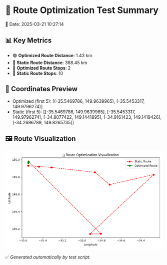 # 🚛 Route Optimization Test Summary
📅 Date: 2025-03-21 10:27:14

## 📊 Key Metrics
- 🟢 **Optimized Route Distance**: 1.43 km
- 🔴 **Static Route Distance**: 368.45 km
- 📍 **Optimized Route Stops**: 2
- 📍 **Static Route Stops**: 10

## 🧭 Coordinates Preview
- Optimized (first 5): [(-35.5469786, 149.9639965), (-35.5453317, 149.9796274)]
- Static (first 5): [[-35.5469786, 149.9639965], [-35.5453317, 149.9796274], [-34.8077422, 149.1441895], [-34.9161423, 149.1419426], [-34.2696789, 149.8265735]]

## 🖼️ Route Visualization
![Route Comparison](route_optimization_test_plot.png)

✅ *Generated automatically by test script.*
